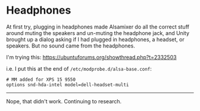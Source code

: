 # Headphones
At first try, plugging in headphones made Alsamixer do all the correct stuff around muting the speakers and un-muting the headphone jack, and Unity brought up a dialog asking if I had plugged in headphones, a headset, or speakers. But no sound came from the headphones.

I'm trying this: https://ubuntuforums.org/showthread.php?t=2332503

i.e. I put this at the end of `/etc/modprobe.d/alsa-base.conf`:

```
# MM added for XPS 15 9550
options snd-hda-intel model=dell-headset-multi
```
---
Nope, that didn't work. Continuing to research.
